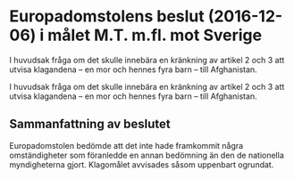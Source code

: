 # Europadomstolens beslut (2016-12-06) i målet M.T. m.fl. mot Sverige

I huvudsak fråga om det skulle innebära en kränkning av artikel 2 och 3 att utvisa klagandena – en mor och hennes fyra barn – till Afghanistan.

I huvudsak fråga om det skulle innebära en kränkning av artikel 2 och 3 att utvisa klagandena – en mor och hennes fyra barn – till Afghanistan.

## Sammanfattning av beslutet

Europadomstolen bedömde att det inte hade framkommit några omständigheter som föranledde en annan bedömning än den de nationella myndigheterna gjort. Klagomålet avvisades såsom uppenbart ogrundat.
